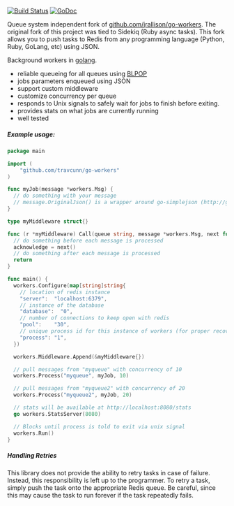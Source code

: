 [![Build Status](https://travis-ci.org/travcunn/go-workers.png)](https://travis-ci.org/travcunn/go-workers)
[![GoDoc](https://godoc.org/github.com/travcunn/go-workers?status.png)](https://godoc.org/github.com/travcunn/go-workers)

Queue system independent fork of [github.com/jrallison/go-workers](https://github.com/jrallison/go-workers).
The original fork of this project was tied to Sidekiq (Ruby async tasks). This fork allows you to push tasks to Redis from any programming language (Python, Ruby, GoLang, etc) using JSON.

Background workers in [golang](http://golang.org/).

* reliable queueing for all queues using [BLPOP](http://redis.io/commands/blpop)
* jobs parameters enqueued using JSON
* support custom middleware
* customize concurrency per queue
* responds to Unix signals to safely wait for jobs to finish before exiting.
* provides stats on what jobs are currently running
* well tested

##### Example usage:

```go
package main

import (
	"github.com/travcunn/go-workers"
)

func myJob(message *workers.Msg) {
  // do something with your message
  // message.OriginalJson() is a wrapper around go-simplejson (http://godoc.org/github.com/bitly/go-simplejson)
}

type myMiddleware struct{}

func (r *myMiddleware) Call(queue string, message *workers.Msg, next func() bool) (acknowledge bool) {
  // do something before each message is processed
  acknowledge = next()
  // do something after each message is processed
  return
} 

func main() {
  workers.Configure(map[string]string{
    // location of redis instance
    "server":  "localhost:6379",
    // instance of the database
    "database":  "0",
    // number of connections to keep open with redis
    "pool":    "30",
    // unique process id for this instance of workers (for proper recovery of inprogress jobs on crash)
    "process": "1",
  })

  workers.Middleware.Append(&myMiddleware{})

  // pull messages from "myqueue" with concurrency of 10
  workers.Process("myqueue", myJob, 10)

  // pull messages from "myqueue2" with concurrency of 20
  workers.Process("myqueue2", myJob, 20)

  // stats will be available at http://localhost:8080/stats
  go workers.StatsServer(8080)

  // Blocks until process is told to exit via unix signal
  workers.Run()
}
```

##### Handling Retries
This library does not provide the ability to retry tasks in case of failure. Instead, this responsibility is left up to the programmer. To retry a task, simply push the task onto the appropriate Redis queue. Be careful, since this may cause the task to run forever if the task repeatedly fails.
